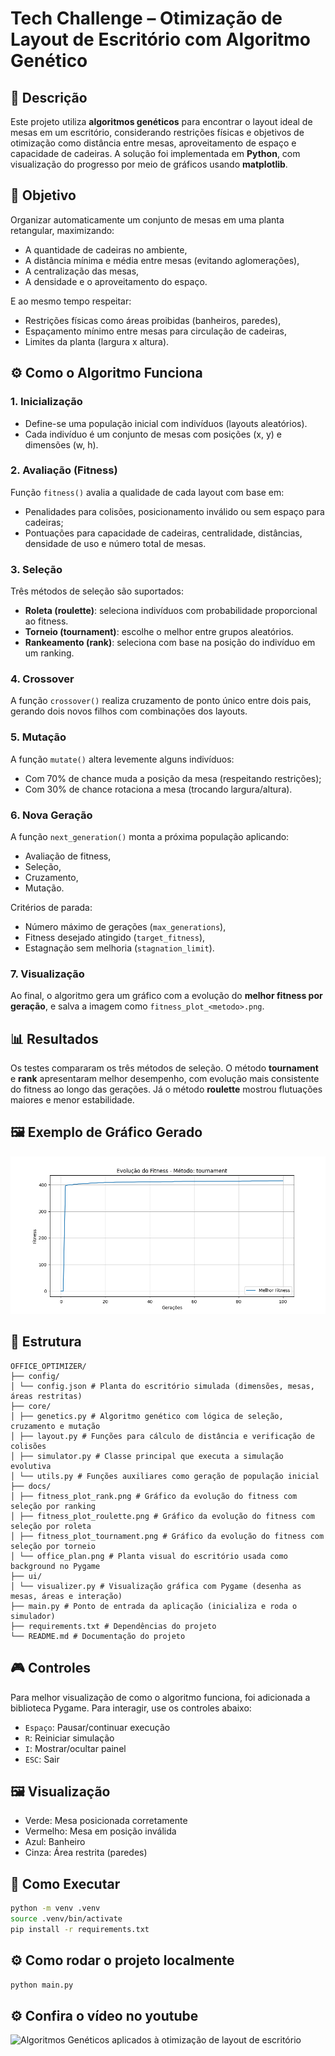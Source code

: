 
# Tech Challenge – Otimização de Layout de Escritório com Algoritmo Genético

## 📌 Descrição

Este projeto utiliza **algoritmos genéticos** para encontrar o layout ideal de mesas em um escritório, considerando restrições físicas e objetivos de otimização como distância entre mesas, aproveitamento de espaço e capacidade de cadeiras. A solução foi implementada em **Python**, com visualização do progresso por meio de gráficos usando **matplotlib**.

## 🎯 Objetivo

Organizar automaticamente um conjunto de mesas em uma planta retangular, maximizando:
- A quantidade de cadeiras no ambiente,
- A distância mínima e média entre mesas (evitando aglomerações),
- A centralização das mesas,
- A densidade e o aproveitamento do espaço.

E ao mesmo tempo respeitar:
- Restrições físicas como áreas proibidas (banheiros, paredes),
- Espaçamento mínimo entre mesas para circulação de cadeiras,
- Limites da planta (largura x altura).

## ⚙️ Como o Algoritmo Funciona

### 1. **Inicialização**
- Define-se uma população inicial com indivíduos (layouts aleatórios).
- Cada indivíduo é um conjunto de mesas com posições (x, y) e dimensões (w, h).

### 2. **Avaliação (Fitness)**
Função `fitness()` avalia a qualidade de cada layout com base em:
- Penalidades para colisões, posicionamento inválido ou sem espaço para cadeiras;
- Pontuações para capacidade de cadeiras, centralidade, distâncias, densidade de uso e número total de mesas.

### 3. **Seleção**
Três métodos de seleção são suportados:
- **Roleta (roulette)**: seleciona indivíduos com probabilidade proporcional ao fitness.
- **Torneio (tournament)**: escolhe o melhor entre grupos aleatórios.
- **Rankeamento (rank)**: seleciona com base na posição do indivíduo em um ranking.

### 4. **Crossover**
A função `crossover()` realiza cruzamento de ponto único entre dois pais, gerando dois novos filhos com combinações dos layouts.

### 5. **Mutação**
A função `mutate()` altera levemente alguns indivíduos:
- Com 70% de chance muda a posição da mesa (respeitando restrições);
- Com 30% de chance rotaciona a mesa (trocando largura/altura).

### 6. **Nova Geração**
A função `next_generation()` monta a próxima população aplicando:
- Avaliação de fitness,
- Seleção,
- Cruzamento,
- Mutação.

Critérios de parada:
- Número máximo de gerações (`max_generations`),
- Fitness desejado atingido (`target_fitness`),
- Estagnação sem melhoria (`stagnation_limit`).

### 7. **Visualização**
Ao final, o algoritmo gera um gráfico com a evolução do **melhor fitness por geração**, e salva a imagem como `fitness_plot_<metodo>.png`.

## 📊 Resultados

Os testes compararam os três métodos de seleção. O método **tournament** e **rank** apresentaram melhor desempenho, com evolução mais consistente do fitness ao longo das gerações. Já o método **roulette** mostrou flutuações maiores e menor estabilidade.

## 🖼️ Exemplo de Gráfico Gerado

![Exemplo de Gráfico](./docs/fitness_plot_tournament.png)

## 📁 Estrutura

```
OFFICE_OPTIMIZER/
├── config/
│ └── config.json # Planta do escritório simulada (dimensões, mesas, áreas restritas)
├── core/
│ ├── genetics.py # Algoritmo genético com lógica de seleção, cruzamento e mutação
│ ├── layout.py # Funções para cálculo de distância e verificação de colisões
│ ├── simulator.py # Classe principal que executa a simulação evolutiva
│ └── utils.py # Funções auxiliares como geração de população inicial
├── docs/
│ ├── fitness_plot_rank.png # Gráfico da evolução do fitness com seleção por ranking
│ ├── fitness_plot_roulette.png # Gráfico da evolução do fitness com seleção por roleta
│ ├── fitness_plot_tournament.png # Gráfico da evolução do fitness com seleção por torneio
│ └── office_plan.png # Planta visual do escritório usada como background no Pygame
├── ui/
│ └── visualizer.py # Visualização gráfica com Pygame (desenha as mesas, áreas e interação)
├── main.py # Ponto de entrada da aplicação (inicializa e roda o simulador)
├── requirements.txt # Dependências do projeto
└── README.md # Documentação do projeto
```

## 🎮 Controles

Para melhor visualização de como o algoritmo funciona, foi adicionada a biblioteca Pygame. Para interagir, use os controles abaixo:

- `Espaço`: Pausar/continuar execução
- `R`: Reiniciar simulação
- `I`: Mostrar/ocultar painel
- `ESC`: Sair

## 🖼️ Visualização

- Verde: Mesa posicionada corretamente
- Vermelho: Mesa em posição inválida
- Azul: Banheiro
- Cinza: Área restrita (paredes)

## 📂 Como Executar

```bash
python -m venv .venv
source .venv/bin/activate
pip install -r requirements.txt
```

## ⚙️ Como rodar o projeto localmente
```bash
python main.py
```

## ⚙️ Confira o vídeo no youtube
![Algoritmos Genéticos aplicados à otimização de layout de escritório](https://www.youtube.com/watch?v=sUIuIr8SbME)